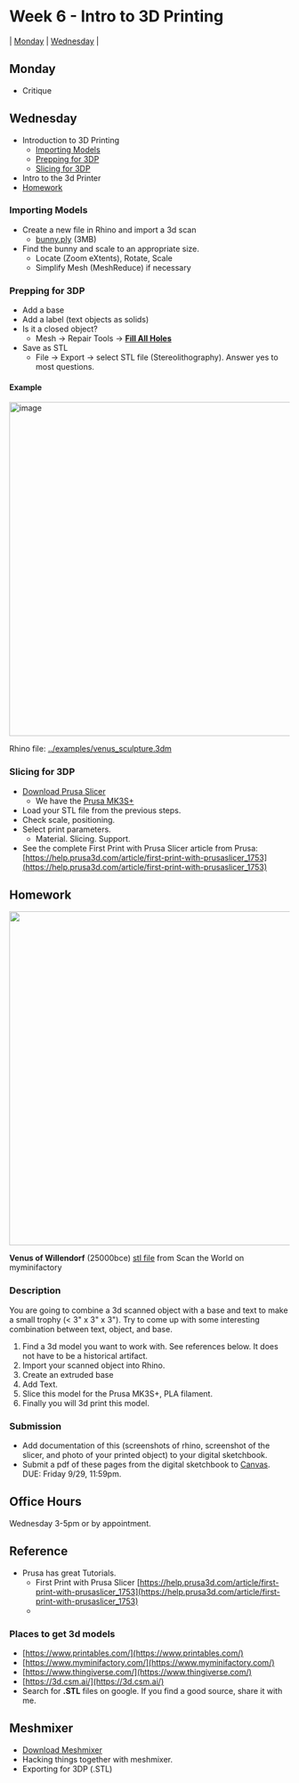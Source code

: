 # Week 6 - Intro to 3D Printing

| [Monday](#monday) | [Wednesday](#wednesday) |

## Monday

- Critique

## Wednesday

- Introduction to 3D Printing
  - [Importing Models](#importing-models)
  - [Prepping for 3DP](#prepping-for-3dp)
  - [Slicing for 3DP](#slicing-for-3dp)
- Intro to the 3d Printer
- [Homework](#homework)

### Importing Models

- Create a new file in Rhino and import a 3d scan 
  - [bunny.ply](../assets/day5/bunny.ply) (3MB)
- Find the bunny and scale to an appropriate size. 
  - Locate (Zoom eXtents), Rotate, Scale
  - Simplify Mesh (MeshReduce) if necessary

### Prepping for 3DP
- Add a base
- Add a label (text objects as solids)
- Is it a closed object? 
  - Mesh -> Repair Tools -> **[Fill All Holes](https://docs.mcneel.com/rhino/7/help/en-us/commands/fillmeshhole.htm#FillMeshHoles)**
- Save as STL
  - File -> Export -> select STL file (Stereolithography). Answer yes to most questions.

#### Example
<img width="600" alt="image" src="https://user-images.githubusercontent.com/1598545/191771117-8152421f-1818-4d31-8464-bcbce680bcfb.png">

Rhino file: [../examples/venus_sculpture.3dm](../examples/venus_sculpture.3dm)

### Slicing for 3DP
- [Download Prusa Slicer]([https://www.prusa3d.com/drivers/](https://www.prusa3d.com/page/prusaslicer_424/))
  - We have the [Prusa MK3S+](https://help.prusa3d.com/tag/mk3s-2)
- Load your STL file from the previous steps. 
- Check scale, positioning. 
- Select print parameters.
  - Material. Slicing. Support. 
- See the complete First Print with Prusa Slicer article from Prusa: [https://help.prusa3d.com/article/first-print-with-prusaslicer_1753](https://help.prusa3d.com/article/first-print-with-prusaslicer_1753)

## Homework

<img src="https://user-images.githubusercontent.com/1598545/191767959-277d1211-81ab-421a-89c4-466806e0cbb4.png" width=600>

**Venus of Willendorf** (25000bce) [stl file](https://www.myminifactory.com/object/3d-print-venus-of-willendorf-at-the-naturhistorisches-museum-vienna-austria-11455) from Scan the World on myminifactory

### Description
You are going to combine a 3d scanned object with a base and text to make a small trophy (< 3" x 3" x 3"). Try to come up with some interesting combination between text, object, and base.

1. Find a 3d model you want to work with. See references below. It does not have to be a historical artifact.
2. Import your scanned object into Rhino.
3. Create an extruded base
4. Add Text. 
5. Slice this model for the Prusa MK3S+, PLA filament.
6. Finally you will 3d print this model. 

### Submission
- Add documentation of this (screenshots of rhino, screenshot of the slicer, and photo of your printed object) to your digital sketchbook. 
- Submit a pdf of these pages from the digital sketchbook to [Canvas](https://canvas.unl.edu/courses/158902/assignments/1521881). DUE: Friday 9/29, 11:59pm.


## Office Hours 
Wednesday 3-5pm or by appointment.

## Reference
- Prusa has great Tutorials.
  - First Print with Prusa Slicer [https://help.prusa3d.com/article/first-print-with-prusaslicer_1753](https://help.prusa3d.com/article/first-print-with-prusaslicer_1753)
  - 

### Places to get 3d models
- [https://www.printables.com/](https://www.printables.com/)
- [https://www.myminifactory.com/](https://www.myminifactory.com/)
- [https://www.thingiverse.com/](https://www.thingiverse.com/)
- [https://3d.csm.ai/](https://3d.csm.ai/)
- Search for **.STL** files on google. If you find a good source, share it with me.

## Meshmixer
- [Download Meshmixer](https://www.meshmixer.com/download.html)
- Hacking things together with meshmixer.
- Exporting for 3DP (.STL)
